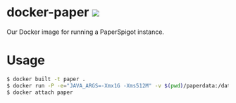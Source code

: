 # docker-paper [![](https://images.microbadger.com/badges/image/minemystery/docker-paper.svg)](https://microbadger.com/images/minemystery/docker-paper)
Our Docker image for running a PaperSpigot instance.

# Usage
```bash
$ docker built -t paper .
$ docker run -P -e="JAVA_ARGS=-Xmx1G -Xms512M" -v $(pwd)/paperdata:/data -itd --name paper paper
$ docker attach paper
```
